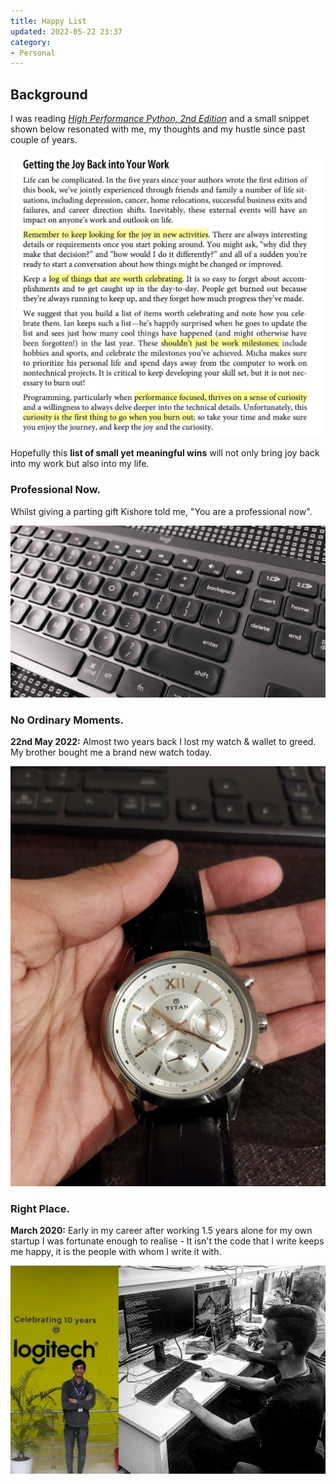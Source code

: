 ```yaml
---
title: Happy List
updated: 2022-05-22 23:37
category: 
- Personal
---
```



## Background

I was reading *[High Performance Python, 2nd Edition](https://www.oreilly.com/library/view/high-performance-python/9781492055013/)* and a small snippet shown below resonated with me, my thoughts and my hustle since past couple of years.

![snip001](assets/blogs/personal/photo_2022-05-22_23-13-38.jpg)

Hopefully this **list of small yet meaningful wins** will not only bring joy back into my work but also into my life.


<div class="divider"></div>

### Professional Now.

Whilst giving a parting gift Kishore told me, "You are a professional now".

![professional_now](assets/blogs/personal/professional_now.jpeg)

<div class="divider"></div>

### No Ordinary Moments.

**22nd May 2022:** Almost two years back I lost my watch & wallet to greed. My brother bought me a brand new watch today.

![watch](assets/blogs/personal/photo_2022-05-22_23-13-34.jpg)

<div class="divider"></div>

### Right Place.

**March 2020:** Early in my career after working 1.5 years alone for my own startup I was fortunate enough to realise - It isn't the code that I write keeps me happy, it is the people with whom I write it with.

![log](assets/blogs/personal/logitech.jpg)

